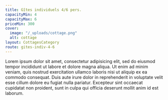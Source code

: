```yaml
---
title: Gîtes individuels 4/6 pers.
capacityMin: 4
capacityMax: 6
priceMin: 300
cover:
  image: "/_uploads/cottage.png"
  alt: cottage
layout: CottagesCategory
route: gites-indiv-4-6
---
```


Lorem ipsum dolor sit amet, consectetur adipisicing elit, sed do eiusmod tempor incididunt ut labore et dolore magna aliqua. Ut enim ad minim veniam, quis nostrud exercitation ullamco laboris nisi ut aliquip ex ea commodo consequat. Duis aute irure dolor in reprehenderit in voluptate velit esse cillum dolore eu fugiat nulla pariatur. Excepteur sint occaecat cupidatat non proident, sunt in culpa qui officia deserunt mollit anim id est laborum.

